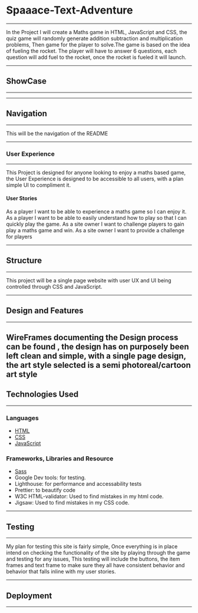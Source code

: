 
# Spaaace-Text-Adventure 

---
 In the Project I will create a Maths game in HTML, JavaScript and CSS, the quiz game will randomly generate addition subtraction and multiplication problems, Then game for the player to solve.The game is based on the idea of fueling the rocket. The player will have to answer 6 questions, each question will add fuel to the rocket, once the rocket is fueled it will launch.


---

 ## ShowCase

---



---

 ## Navigation

---
This will be the navigation of the README

---

### User Experience 

---

This Project is designed for anyone looking to enjoy a maths based game, the User Experience is designed to be accessible to all users, with a plan simple UI to compliment it.

#### User Stories

As a player I want to be able to experience a maths game so I can enjoy it.
As a player I want to be able to easily understand how to play so that I can quickly play the game.
As a site owner I want to challenge players to gain play a maths game and win.
As a site owner I want to provide a challenge for players

---


## Structure

---
This project will be a single page website with user UX and UI being controlled through CSS and JavaScript.

---

## Design and Features

---

WireFrames documenting the Design process can be found <HERE>, the design has on purposely been left clean and simple, with a single page design, the art style selected is a semi photoreal/cartoon art style
---

## Technologies Used

---

### Languages

- [HTML](https://en.wikipedia.org/wiki/HTML)
- [CSS](https://en.wikipedia.org/wiki/CSS)
- [JavaScript](https://en.wikipedia.org/wiki/JavaScript)
  
### Frameworks, Libraries and Resource

- [Sass](https://sass-lang.com/)
- Google Dev tools: for testing.
- Lighthouse: for performance and accessability tests
- Prettier: to beautify code
- W3C HTML-validator: Used to find mistakes in my html code.  
- Jigsaw: Used to find mistakes in my CSS code.

---

## Testing

---

My plan for testing this site is fairly simple, Once everything is in place  intend on checking the functionality of the site by playing through the game and testing for any issues, This testing will include the buttons, the item frames and text frame to make sure they all have consistent behavior and behavior that falls inline with my user stories.

---

## Deployment

---
